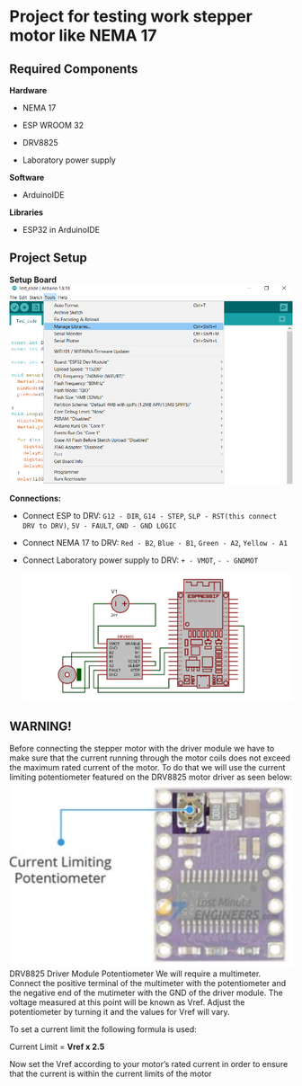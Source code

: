 # Project for testing work stepper motor like NEMA 17

## Required Components

**Hardware**

* NEMA 17

* ESP WROOM 32

* DRV8825 

* Laboratory power supply

**Software**

* ArduinoIDE

**Libraries**

* ESP32 in ArduinoIDE

## Project Setup

**Setup Board**
![](img/Setup_board.png)

**Connections:**
* Connect ESP to DRV: `G12 - DIR`, `G14 - STEP`, `SLP - RST(this connect DRV to DRV)`, `5V - FAULT`, `GND - GND LOGIC`
   
* Connect NEMA 17 to DRV: `Red - B2`, `Blue - B1`, `Green - A2`, `Yellow - A1`

* Connect Laboratory power supply to DRV: `+ - VMOT`, `- - GNDMOT`

   ![](img/nema17_wroom32.bmp)

## WARNING!

Before connecting the stepper motor with the driver module we have to make sure that the current running through the motor coils does not exceed the maximum rated current of the motor. To do that we will use the current limiting potentiometer featured on the DRV8825 motor driver as seen below:
![](img/Driver-Current-Limiting-Potentiometer.jpg)
DRV8825 Driver Module Potentiometer
We will require a multimeter. Connect the positive terminal of the multimeter with the potentiometer and the negative end of the mutimeter with the GND of the driver module. The voltage measured at this point will be known as Vref. Adjust the potentiometer by turning it and the values for Vref will vary.

To set a current limit the following formula is used:

Current Limit = **Vref x 2.5**

Now set the Vref according to your motor’s rated current in order to ensure that the current is within the current limits of the motor